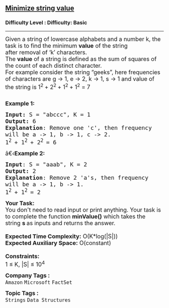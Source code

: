 <h2><a href="https://www.geeksforgeeks.org/problems/minimize-string-value1010/1?page=13&difficulty=Basic&status=unsolved,attempted&sortBy=accuracy">Minimize string value</a></h2><h3>Difficulty Level : Difficulty: Basic</h3><hr><div class="problems_problem_content__Xm_eO"><p><span style="font-size:18px">Given a string of lowercase alphabets and a number k, the task is to find the&nbsp;minimum <strong>value</strong> of the string after&nbsp;removal of ‘k’ characters.&nbsp;<br>
The <strong>value</strong>&nbsp;of a string is defined as the sum of squares of the count of each distinct character.<br>
For example consider the string “geeks”, here frequencies of characters are g -&gt; 1, e -&gt; 2, k -&gt; 1, </span><span style="font-size:18px">s -&gt; 1 and value of the string is 1<sup>2 </sup>+ 2<sup>2 </sup>+ 1<sup>2 </sup>+ 1<sup>2</sup> = 7</span><br>
&nbsp;</p>

<p><span style="font-size:18px"><strong>Example 1:</strong></span></p>

<pre><span style="font-size:18px"><strong>Input: </strong>S = "abccc", K = 1
<strong>Output:</strong> 6
<strong>Explanation</strong>: Remove one 'c', then frequency
will be a -&gt; 1, b -&gt; 1, c -&gt; 2.
1<sup>2 </sup>+ 1<sup>2 </sup>+ 2<sup>2 </sup>= 6</span>
</pre>

<p><span style="font-size:18px">â€‹<strong>Example 2:</strong></span></p>

<pre><span style="font-size:18px"><strong>Input</strong>: S = "aaab", K = 2
<strong>Output:</strong> 2
<strong>Explanation</strong>: Remove 2 'a's, then frequency
will be a -&gt; 1, b -&gt; 1.
1<sup>2 </sup>+ 1<sup>2</sup><sup> </sup>= 2</span>
</pre>

<p><span style="font-size:18px"><strong>Your Task:&nbsp;&nbsp;</strong><br>
You don't need to read input or print anything. Your task is to complete the function&nbsp;<strong>minValue()</strong>&nbsp;which takes the string&nbsp;<strong>s&nbsp;</strong>as inputs and returns the answer.<br>
<br>
<strong>Expected Time Complexity:</strong>&nbsp;O(K*log(|S|))<br>
<strong>Expected Auxiliary Space:</strong>&nbsp;O(constant)<br>
<br>
<strong>Constraints:</strong><br>
1 ≤ K, |S| ≤ 10<sup>4</sup></span></p>
</div><p><span style=font-size:18px><strong>Company Tags : </strong><br><code>Amazon</code>&nbsp;<code>Microsoft</code>&nbsp;<code>FactSet</code>&nbsp;<br><p><span style=font-size:18px><strong>Topic Tags : </strong><br><code>Strings</code>&nbsp;<code>Data Structures</code>&nbsp;